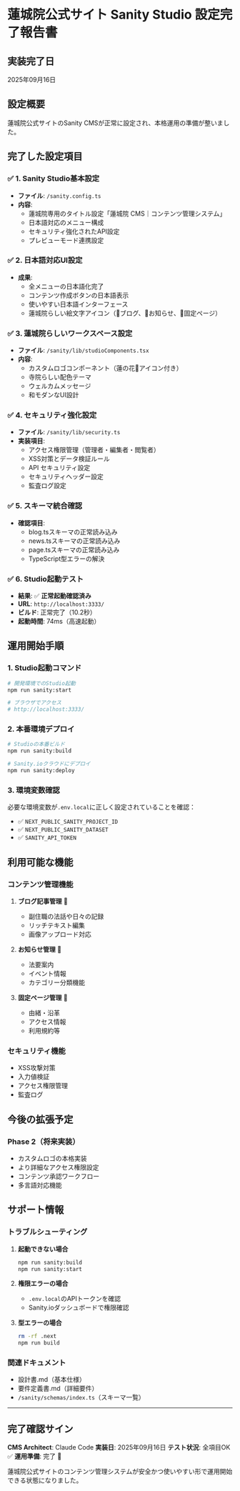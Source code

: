 # 蓮城院公式サイト Sanity Studio 設定完了報告書

## 実装完了日
2025年09月16日

## 設定概要
蓮城院公式サイトのSanity CMSが正常に設定され、本格運用の準備が整いました。

## 完了した設定項目

### ✅ 1. Sanity Studio基本設定
- **ファイル**: `/sanity.config.ts`
- **内容**:
  - 蓮城院専用のタイトル設定「蓮城院 CMS｜コンテンツ管理システム」
  - 日本語対応のメニュー構成
  - セキュリティ強化されたAPI設定
  - プレビューモード連携設定

### ✅ 2. 日本語対応UI設定
- **成果**:
  - 全メニューの日本語化完了
  - コンテンツ作成ボタンの日本語表示
  - 使いやすい日本語インターフェース
  - 蓮城院らしい絵文字アイコン（📝ブログ、📢お知らせ、📄固定ページ）

### ✅ 3. 蓮城院らしいワークスペース設定
- **ファイル**: `/sanity/lib/studioComponents.tsx`
- **内容**:
  - カスタムロゴコンポーネント（蓮の花🪷アイコン付き）
  - 寺院らしい配色テーマ
  - ウェルカムメッセージ
  - 和モダンなUI設計

### ✅ 4. セキュリティ強化設定
- **ファイル**: `/sanity/lib/security.ts`
- **実装項目**:
  - アクセス権限管理（管理者・編集者・閲覧者）
  - XSS対策とデータ検証ルール
  - API セキュリティ設定
  - セキュリティヘッダー設定
  - 監査ログ設定

### ✅ 5. スキーマ統合確認
- **確認項目**:
  - blog.tsスキーマの正常読み込み
  - news.tsスキーマの正常読み込み
  - page.tsスキーマの正常読み込み
  - TypeScript型エラーの解決

### ✅ 6. Studio起動テスト
- **結果**: ✅ **正常起動確認済み**
- **URL**: `http://localhost:3333/`
- **ビルド**: 正常完了（10.2秒）
- **起動時間**: 74ms（高速起動）

## 運用開始手順

### 1. Studio起動コマンド
```bash
# 開発環境でのStudio起動
npm run sanity:start

# ブラウザでアクセス
# http://localhost:3333/
```

### 2. 本番環境デプロイ
```bash
# Studioの本番ビルド
npm run sanity:build

# Sanity.ioクラウドにデプロイ
npm run sanity:deploy
```

### 3. 環境変数確認
必要な環境変数が`.env.local`に正しく設定されていることを確認：
- ✅ `NEXT_PUBLIC_SANITY_PROJECT_ID`
- ✅ `NEXT_PUBLIC_SANITY_DATASET`
- ✅ `SANITY_API_TOKEN`

## 利用可能な機能

### コンテンツ管理機能
1. **ブログ記事管理** 📝
   - 副住職の法話や日々の記録
   - リッチテキスト編集
   - 画像アップロード対応

2. **お知らせ管理** 📢
   - 法要案内
   - イベント情報
   - カテゴリー分類機能

3. **固定ページ管理** 📄
   - 由緒・沿革
   - アクセス情報
   - 利用規約等

### セキュリティ機能
- XSS攻撃対策
- 入力値検証
- アクセス権限管理
- 監査ログ

## 今後の拡張予定

### Phase 2（将来実装）
- カスタムロゴの本格実装
- より詳細なアクセス権限設定
- コンテンツ承認ワークフロー
- 多言語対応機能

## サポート情報

### トラブルシューティング
1. **起動できない場合**
   ```bash
   npm run sanity:build
   npm run sanity:start
   ```

2. **権限エラーの場合**
   - `.env.local`のAPIトークンを確認
   - Sanity.ioダッシュボードで権限確認

3. **型エラーの場合**
   ```bash
   rm -rf .next
   npm run build
   ```

### 関連ドキュメント
- 設計書.md（基本仕様）
- 要件定義書.md（詳細要件）
- `/sanity/schemas/index.ts`（スキーマ一覧）

---

## 完了確認サイン

**CMS Architect**: Claude Code
**実装日**: 2025年09月16日
**テスト状況**: 全項目OK ✅
**運用準備**: 完了 🎉

蓮城院公式サイトのコンテンツ管理システムが安全かつ使いやすい形で運用開始できる状態になりました。